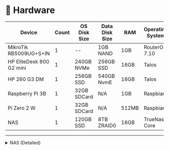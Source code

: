 # 🔧 Hardware

| Device                   | Count | OS Disk Size | Data Disk Size | RAM   | Operating System | Purpose           |
|--------------------------|-------|--------------|----------------|-------|------------------|-------------------|
| MikroTik RB5009UG+S+IN   | 1     | --           | 1GB NAND       | 1GB   | RouterOS 7.10    | Router            |
| HP EliteDesk 800 G2 mini | 1     | 240GB NVMe   | 256GB SSD      | 16GB  | Talos            | k3s Master/Worker |
| HP 260 G3 DM             | 1     | 256GB SSD    | 540GB NvmE     | 16GB  | Talos            | k3s Worker        |
| Raspberry Pi 3B          | 1     | 32GB SDCard  | N/A            | 1GB   | Raspbian         | Pi-hole           |
| Pi Zero 2 W              | 1     | 32GB SDCard  | N/A            | 512MB | Raspbian         | Pi-hole backup    |
| NAS                      | 1     | 120GB SSD    | 8TB ZRAID0     | 16GB  | TrueNas Core     | NFS/BACKUP        |

---

<details>
  <summary>NAS (Detailed)</summary>

| Type                   | Item                                                                                                                   |
|:-----------------------|:-----------------------------------------------------------------------------------------------------------------------|
| **CPU**                | Intel Core i5-6500 3.2 GHz Quad-Core Processor                                                                         |
| **CPU Cooler**         | Intel Stock                                                                                                            |
| **Motherboard**        | MSI H110M PRO-VH Micro ATX LGA1151                                                                                     |
| **Memory**             | Crucial Ballistix Sport LT 16 GB (2 x 8 GB) DDR4-3200 CL16                                                             |
| **Storage (Boot)**     | Kingston A400 120 GB 2.5" SSD                                                                                          |
| **Storage (Data)**     | Seagate IronWolf NAS 4 TB 3.5" 5400 RPM Internal Hard Drive x 3                                                        |
| **Storage Controller** | 10Gtek® Internal SAS/SATA Raid Controller PCI Express Host Bus Adapter for LSI 9211-8I, LSI SAS2008 Chip, 8-Port 6Gb/s |
| **Case**               | Fractal Design Node 804 MicroATX Mid Tower Case                                                                        |
| **Power Supply**       | Corsair CV550 550 W 80+ Bronze Certified ATX Power Supply                                                              |

</details>
